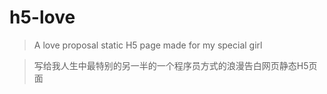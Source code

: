# h5-love

> A love proposal static H5 page made for my special girl

> 写给我人生中最特别的另一半的一个程序员方式的浪漫告白网页静态H5页面